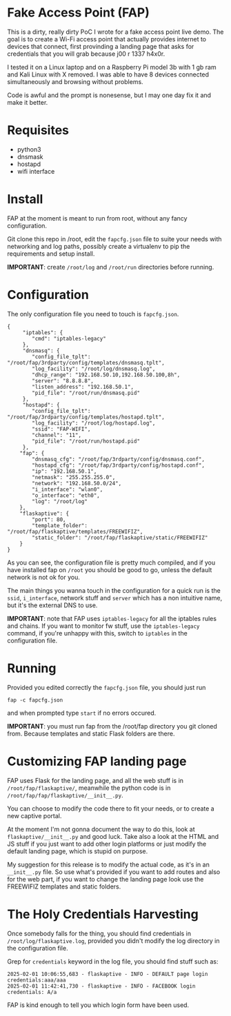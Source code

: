 # Fake Access Point (FAP)

This is a dirty, really dirty PoC I wrote for a fake access point live demo. The goal is to create a Wi-Fi access point that actually provides internet to devices that connect, first provinding a landing page that asks for credentials that you will grab because j00 r 1337 h4x0r.

I tested it on a Linux laptop and on a Raspberry Pi model 3b with 1 gb ram and Kali Linux with X removed. I was able to have 8 devices connected simultaneously and browsing without problems.

Code is awful and the prompt is nonesense, but I may one day fix it and make it better.

# Requisites

- python3
- dnsmask
- hostapd
- wifi interface

# Install

FAP at the moment is meant to run from root, without any fancy configuration.

Git clone this repo in /root, edit the `fapcfg.json` file to suite your needs with networking and log paths, possibly create a virtualenv to pip the requirements and setup install.

**IMPORTANT**: create `/root/log` and `/root/run` directories before running.

# Configuration

The only configuration file you need to touch is `fapcfg.json`. 

```
{
     "iptables": {
        "cmd": "iptables-legacy"
     },
     "dnsmasq": {
        "config_file_tplt": "/root/fap/3rdparty/config/templates/dnsmasq.tplt",
        "log_facility": "/root/log/dnsmasq.log",
        "dhcp_range": "192.168.50.10,192.168.50.100,8h",
        "server": "8.8.8.8",
        "listen_address": "192.168.50.1",
        "pid_file": "/root/run/dnsmasq.pid"
     },
     "hostapd": {
        "config_file_tplt": "/root/fap/3rdparty/config/templates/hostapd.tplt",
        "log_facility": "/root/log/hostapd.log",
        "ssid": "FAP-WIFI",
        "channel": "11",
        "pid_file": "/root/run/hostapd.pid"
     },
    "fap": {
        "dnsmasq_cfg": "/root/fap/3rdparty/config/dnsmasq.conf",
        "hostapd_cfg": "/root/fap/3rdparty/config/hostapd.conf",
        "ip": "192.168.50.1",
        "netmask": "255.255.255.0",
        "network": "192.168.50.0/24",
        "i_interface": "wlan0",
        "o_interface": "eth0",
        "log": "/root/log"
    },
    "flaskaptive": {
        "port": 80,
        "template_folder": "/root/fap/flaskaptive/templates/FREEWIFIZ",
        "static_folder": "/root/fap/flaskaptive/static/FREEWIFIZ"
    }
}
```

As you can see, the configuration file is pretty much compiled, and if you have installed fap on `/root` you should be good to go, unless the default network is not ok for you.

The main things you wanna touch in the configuration for a quick run is the `ssid`, `i_interface`, network stuff and `server` which has a non intuitive name, but it's the external DNS to use.

**IMPORTANT**: note that FAP uses `iptables-legacy` for all the iptables rules and chains. If you want to monitor fw stuff, use the `iptables-legacy` command, if you're unhappy with this, switch to `iptables` in the configuration file.

# Running

Provided you edited correctly the `fapcfg.json` file, you should just run 

```
fap -c fapcfg.json
```

and when prompted type `start` if no errors occured.

**IMPORTANT**: you must run fap from the /root/fap directory you git cloned from. Because templates and static Flask folders are there.

# Customizing FAP landing page

FAP uses Flask for the landing page, and all the web stuff is in `/root/fap/flaskaptive/`, meanwhile the python code is in `/root/fap/fap/flaskaptive/__init__.py`.

You can choose to modify the code there to fit your needs, or to create a new captive portal.

At the moment I'm not gonna document the way to do this, look at `flaskaptive/__init__.py` and good luck. Take also a look at the HTML and JS stuff if you just want to add other login platforms or just modify the default landing page, which is stupid on purpose.

My suggestion for this release is to modify the actual code, as it's in an `__init__.py` file. So use what's provided if you want to add routes and also for the web part, if you want to change the landing page look use the FREEWIFIZ templates and static folders.

# The Holy Credentials Harvesting

Once somebody falls for the thing, you should find credentials in `/root/log/flaskaptive.log`, provided you didn't modify the log directory in the configuration file.

Grep for `credentials` keyword in the log file, you should find stuff such as:

```
2025-02-01 10:06:55,683 - flaskaptive - INFO - DEFAULT page login credentials:aaa/aaa
2025-02-01 11:42:41,730 - flaskaptive - INFO - FACEBOOK login credentials: A/a
```

FAP is kind enough to tell you which login form have been used.
